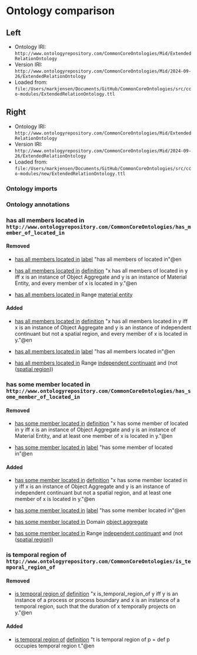 # Ontology comparison

## Left
- Ontology IRI: `http://www.ontologyrepository.com/CommonCoreOntologies/Mid/ExtendedRelationOntology`
- Version IRI: `http://www.ontologyrepository.com/CommonCoreOntologies/Mid/2024-09-26/ExtendedRelationOntology`
- Loaded from: `file:/Users/markjensen/Documents/GitHub/CommonCoreOntologies/src/cco-modules/ExtendedRelationOntology.ttl`

## Right
- Ontology IRI: `http://www.ontologyrepository.com/CommonCoreOntologies/Mid/ExtendedRelationOntology`
- Version IRI: `http://www.ontologyrepository.com/CommonCoreOntologies/Mid/2024-09-26/ExtendedRelationOntology`
- Loaded from: `file:/Users/markjensen/Documents/GitHub/CommonCoreOntologies/src/cco-modules/new/ExtendedRelationOntology.ttl`

### Ontology imports 



### Ontology annotations 



### has all members located in `http://www.ontologyrepository.com/CommonCoreOntologies/has_member_of_located_in`
#### Removed
- [has all members located in](http://www.ontologyrepository.com/CommonCoreOntologies/has_member_of_located_in) [label](http://www.w3.org/2000/01/rdf-schema#label) "has all members of located in"@en 

- [has all members located in](http://www.ontologyrepository.com/CommonCoreOntologies/has_member_of_located_in) [definition](http://www.ontologyrepository.com/CommonCoreOntologies/definition) "x has all members of located in y iff x is an instance of Object Aggregate and y is an instance of Material Entity, and every member of x is located in y."@en 

- [has all members located in](http://www.ontologyrepository.com/CommonCoreOntologies/has_member_of_located_in) Range [material entity](http://purl.obolibrary.org/obo/BFO_0000040) 

#### Added
- [has all members located in](http://www.ontologyrepository.com/CommonCoreOntologies/has_member_of_located_in) [definition](http://www.ontologyrepository.com/CommonCoreOntologies/definition) "x has all members located in y iff x is an instance of Object Aggregate and y is an instance of independent continuant but not a spatial region, and every member of x is located in y."@en 

- [has all members located in](http://www.ontologyrepository.com/CommonCoreOntologies/has_member_of_located_in) [label](http://www.w3.org/2000/01/rdf-schema#label) "has all members located in"@en 

- [has all members located in](http://www.ontologyrepository.com/CommonCoreOntologies/has_member_of_located_in) Range [independent continuant](http://purl.obolibrary.org/obo/BFO_0000004) and (not ([spatial region](http://purl.obolibrary.org/obo/BFO_0000006))) 


### has some member located in `http://www.ontologyrepository.com/CommonCoreOntologies/has_some_member_of_located_in`
#### Removed
- [has some member located in](http://www.ontologyrepository.com/CommonCoreOntologies/has_some_member_of_located_in) [definition](http://www.ontologyrepository.com/CommonCoreOntologies/definition) "x has some member of located in y iff x is an instance of Object Aggregate and y is an instance of Material Entity, and at least one member of x is located in y."@en 

- [has some member located in](http://www.ontologyrepository.com/CommonCoreOntologies/has_some_member_of_located_in) [label](http://www.w3.org/2000/01/rdf-schema#label) "has some member of located in"@en 

#### Added
- [has some member located in](http://www.ontologyrepository.com/CommonCoreOntologies/has_some_member_of_located_in) [definition](http://www.ontologyrepository.com/CommonCoreOntologies/definition) "x has some member located in y iff x is an instance of Object Aggregate and y is an instance of independent continuant but not a spatial region, and at least one member of x is located in y."@en 

- [has some member located in](http://www.ontologyrepository.com/CommonCoreOntologies/has_some_member_of_located_in) [label](http://www.w3.org/2000/01/rdf-schema#label) "has some member located in"@en 

- [has some member located in](http://www.ontologyrepository.com/CommonCoreOntologies/has_some_member_of_located_in) Domain [object aggregate](http://purl.obolibrary.org/obo/BFO_0000027) 

- [has some member located in](http://www.ontologyrepository.com/CommonCoreOntologies/has_some_member_of_located_in) Range [independent continuant](http://purl.obolibrary.org/obo/BFO_0000004) and (not ([spatial region](http://purl.obolibrary.org/obo/BFO_0000006))) 


### is temporal region of `http://www.ontologyrepository.com/CommonCoreOntologies/is_temporal_region_of`
#### Removed
- [is temporal region of](http://www.ontologyrepository.com/CommonCoreOntologies/is_temporal_region_of) [definition](http://www.ontologyrepository.com/CommonCoreOntologies/definition) "x is_temporal_region_of y iff y is an instance of a process or process boundary and x is an instance of a temporal region, such that the duration of x temporally projects on y."@en 

#### Added
- [is temporal region of](http://www.ontologyrepository.com/CommonCoreOntologies/is_temporal_region_of) [definition](http://www.ontologyrepository.com/CommonCoreOntologies/definition) "t is temporal region of p = def p occupies temporal region t."@en 
